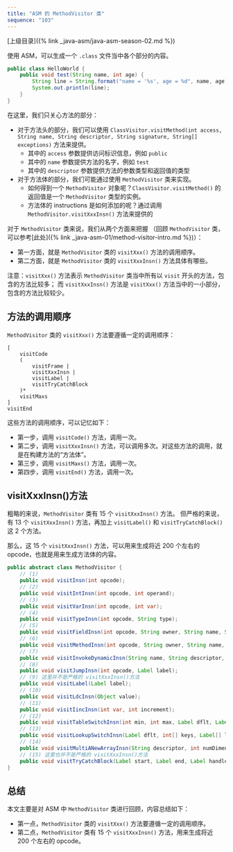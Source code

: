```yaml
---
title: "ASM 的 MethodVisitor 类"
sequence: "103"
---
```


[上级目录]({% link _java-asm/java-asm-season-02.md %})


使用 ASM，可以生成一个 `.class` 文件当中各个部分的内容。

```java
public class HelloWorld {
    public void test(String name, int age) {
        String line = String.format("name = '%s', age = %d", name, age);
        System.out.println(line);
    }
}
```

在这里，我们只关心方法的部分：

- 对于方法头的部分，我们可以使用 `ClassVisitor.visitMethod(int access, String name, String descriptor, String signature, String[] exceptions)` 方法来提供。
  - 其中的 `access` 参数提供访问标识信息，例如 `public`
  - 其中的 `name` 参数提供方法的名字，例如 `test`
  - 其中的 `descriptor` 参数提供方法的参数类型和返回值的类型
- 对于方法体的部分，我们可能通过使用 `MethodVisitor` 类来实现。
  - 如何得到一个 `MethodVisitor` 对象呢？`ClassVisitor.visitMethod()` 的返回值是一个 `MethodVisitor` 类型的实例。
  - 方法体的 instructions 是如何添加的呢？通过调用 `MethodVisitor.visitXxxInsn()` 方法来提供的

对于 `MethodVisitor` 类来说，我们从两个方面来把握
（回顾 `MethodVisitor` 类，可以参考[此处]({% link _java-asm-01/method-visitor-intro.md %})）：

- 第一方面，就是 `MethodVisitor` 类的 `visitXxx()` 方法的调用顺序。
- 第二方面，就是 `MethodVisitor` 类的 `visitXxxInsn()` 方法具体有哪些。

注意：`visitXxx()` 方法表示 `MethodVisitor` 类当中所有以 `visit` 开头的方法，包含的方法比较多；
而 `visitXxxInsn()` 方法是 `visitXxx()` 方法当中的一小部分，包含的方法比较较少。

## 方法的调用顺序

`MethodVisitor` 类的 `visitXxx()` 方法要遵循一定的调用顺序：

```text
[
    visitCode
    (
        visitFrame |
        visitXxxInsn |
        visitLabel |
        visitTryCatchBlock
    )*
    visitMaxs
]
visitEnd
```

这些方法的调用顺序，可以记忆如下：

- 第一步，调用 `visitCode()` 方法，调用一次。
- 第二步，调用 `visitXxxInsn()` 方法，可以调用多次。对这些方法的调用，就是在构建方法的“方法体”。
- 第三步，调用 `visitMaxs()` 方法，调用一次。
- 第四步，调用 `visitEnd()` 方法，调用一次。

## visitXxxInsn()方法

粗略的来说，`MethodVisitor` 类有 15 个 `visitXxxInsn()` 方法。
但严格的来说，有 13 个 `visitXxxInsn()` 方法，再加上 `visitLabel()` 和 `visitTryCatchBlock()` 这 2 个方法。

那么，这 15 个 `visitXxxInsn()` 方法，可以用来生成将近 200 个左右的 opcode，也就是用来生成方法体的内容。

```java
public abstract class MethodVisitor {
    // (1)
    public void visitInsn(int opcode);
    // (2)
    public void visitIntInsn(int opcode, int operand);
    // (3)
    public void visitVarInsn(int opcode, int var);
    // (4)
    public void visitTypeInsn(int opcode, String type);
    // (5)
    public void visitFieldInsn(int opcode, String owner, String name, String descriptor);
    // (6)
    public void visitMethodInsn(int opcode, String owner, String name, String descriptor, boolean isInterface);
    // (7)
    public void visitInvokeDynamicInsn(String name, String descriptor, Handle bootstrapMethodHandle, Object... bootstrapMethodArguments);
    // (8)
    public void visitJumpInsn(int opcode, Label label);
    // (9) 这里并不是严格的 visitXxxInsn()方法
    public void visitLabel(Label label);
    // (10)
    public void visitLdcInsn(Object value);
    // (11)
    public void visitIincInsn(int var, int increment);
    // (12)
    public void visitTableSwitchInsn(int min, int max, Label dflt, Label... labels);
    // (13)
    public void visitLookupSwitchInsn(Label dflt, int[] keys, Label[] labels);
    // (14)
    public void visitMultiANewArrayInsn(String descriptor, int numDimensions);
    // (15) 这里也并不是严格的 visitXxxInsn()方法
    public void visitTryCatchBlock(Label start, Label end, Label handler, String type);
}
```

## 总结

本文主要是对 ASM 中 `MethodVisitor` 类进行回顾，内容总结如下：

- 第一点，`MethodVisitor` 类的 `visitXxx()` 方法要遵循一定的调用顺序。
- 第二点，`MethodVisitor` 类有 15 个 `visitXxxInsn()` 方法，用来生成将近 200 个左右的 opcode。

